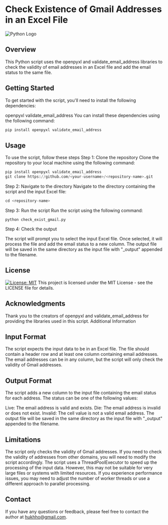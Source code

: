 # Check Existence of Gmail Addresses in an Excel File
![Python Logo](https://www.python.org/static/community_logos/python-logo.png)
## Overview
This Python script uses the openpyxl and validate_email_address libraries to check the validity of email addresses in an Excel file and add the email status to the same file.
## Getting Started
To get started with the script, you'll need to install the following dependencies:

openpyxl
validate_email_address
You can install these dependencies using the following command:

```python
pip install openpyxl validate_email_address
```

## Usage
To use the script, follow these steps
Step 1: Clone the repository
Clone the repository to your local machine using the following command:

```python
pip install openpyxl validate_email_address
git clone https://github.com/<your-username>/<repository-name>.git
```
Step 2: Navigate to the directory
Navigate to the directory containing the script and the input Excel file:

```python
cd <repository-name>
```
Step 3: Run the script
Run the script using the following command:

```
python check_exist_gmail.py
```

Step 4: Check the output

The script will prompt you to select the input Excel file. Once selected, it will process the file and add the email status to a new column. The output file will be saved in the same directory as the input file with "_output" appended to the filename.


## License
[![License: MIT](https://img.shields.io/badge/License-MIT-yellow.svg)](https://opensource.org/licenses/MIT)
This project is licensed under the MIT License - see the LICENSE file for details.

## Acknowledgments
Thank you to the creators of openpyxl and validate_email_address for providing the libraries used in this script.
Additional Information

## Input Format
The script expects the input data to be in an Excel file. The file should contain a header row and at least one column containing email addresses. The email addresses can be in any column, but the script will only check the validity of Gmail addresses.

## Output Format
The script adds a new column to the input file containing the email status for each address. The status can be one of the following values:

Live: The email address is valid and exists.
Die: The email address is invalid or does not exist.
Invalid: The cell value is not a valid email address.
The output file will be saved in the same directory as the input file with "_output" appended to the filename.

## Limitations
The script only checks the validity of Gmail addresses. If you need to check the validity of addresses from other domains, you will need to modify the script accordingly.
The script uses a ThreadPoolExecutor to speed up the processing of the input data. However, this may not be suitable for very large files or systems with limited resources. If you experience performance issues, you may need to adjust the number of worker threads or use a different approach to parallel processing.
## Contact
If you have any questions or feedback, please feel free to contact the author at hukhho@gmail.com.
